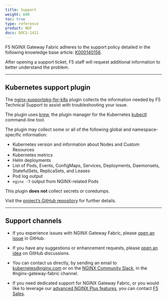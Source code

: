 ```yaml
---
title: Support
weight: 600
toc: true
type: reference
product: NGF
docs: DOCS-1411
---
```


F5 NGINX Gateway Fabric adheres to the support policy detailed in the following knowledge base article: [K000140156](https://my.f5.com/manage/s/article/K000140156).

After opening a support ticket, F5 staff will request additional information to better understand the problem.

---

## Kubernetes support plugin

The [nginx-supportpkg-for-k8s](https://github.com/nginxinc/nginx-supportpkg-for-k8s) plugin collects the information needed by F5 Technical Support to assist with troubleshooting your issue.

The plugin uses [krew](https://krew.sigs.k8s.io), the plugin manager for the Kubernetes [kubectl](https://kubernetes.io/docs/reference/kubectl/) command-line tool.

The plugin may collect some or all of the following global and namespace-specific information:

- Kubernetes version and information about Nodes and Custom Resources
- Kubernetes metrics
- Helm deployments
- List of Pods, Events, ConfigMaps, Services, Deployments, Daemonsets, StatefulSets, ReplicaSets, and Leases
- Pod log output
- `nginx -T` output from NGINX-related Pods

This plugin **does not** collect secrets or coredumps.

Visit the [project’s GitHub repository](https://github.com/nginxinc/nginx-supportpkg-for-k8s) for further details.

---

## Support channels

- If you experience issues with NGINX Gateway Fabric, please [open an issue](https://github.com/nginx/nginx-gateway-fabric/issues/new?assignees=&labels=&projects=&template=bug_report.md&title=) in GitHub.

- If you have any suggestions or enhancement requests, please [open an idea](https://github.com/nginx/nginx-gateway-fabric/discussions/categories/ideas) on GitHub discussions.

- You can contact us directly, by sending an email to [kubernetes@nginx.com](mailto:kubernetes@nginx.com) or on the [NGINX Community Slack](https://nginxcommunity.slack.com/channels/nginx-gateway-fabric), in the #nginx-gateway-fabric channel.

- If you need dedicated support for NGINX Gateway Fabric, or you would like to leverage our [advanced NGINX Plus features](https://docs.nginx.com/nginx-gateway-fabric/overview/nginx-plus/), you can contact [F5 Sales](https://www.f5.com/content/f5-com/en_us/products/get-f5).
